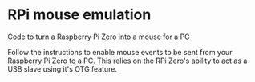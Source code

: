 # RPi mouse emulation
Code to turn a Raspberry Pi Zero into a mouse for a PC

Follow the instructions to enable mouse events to be sent from your Raspberry Pi Zero to a PC. This relies on the RPi Zero's ability to act as a USB slave using it's OTG feature.

